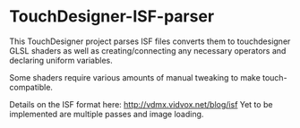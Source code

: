 TouchDesigner-ISF-parser
========================

This TouchDesigner project parses ISF files converts them to touchdesigner GLSL shaders as well as creating/connecting any necessary operators and declaring uniform variables.

Some shaders require various amounts of manual tweaking to make touch-compatible.

Details on the ISF format here: http://vdmx.vidvox.net/blog/isf
Yet to be implemented are multiple passes and image loading.
